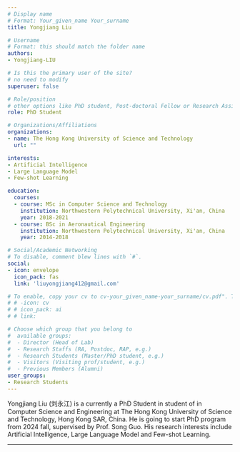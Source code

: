 ```yaml
---
# Display name
# Format: Your_given_name Your_surname 
title: Yongjiang Liu

# Username
# Format: this should match the folder name
authors:
- Yongjiang-LIU

# Is this the primary user of the site?
# no need to modify 
superuser: false

# Role/position
# other options like PhD student, Post-doctoral Fellow or Research Assistant, e.g..
role: PhD Student

# Organizations/Affiliations
organizations:
- name: The Hong Kong University of Science and Technology
  url: ""

interests:
- Artificial Intelligence
- Large Language Model
- Few-shot Learning

education:
  courses:
  - course: MSc in Computer Science and Technology
    institution: Northwestern Polytechnical University, Xi'an, China
    year: 2018-2021
  - course: BSc in Aeronautical Engineering
    institution: Northwestern Polytechnical University, Xi'an, China
    year: 2014-2018

# Social/Academic Networking
# To disable, comment blew lines with `#`.
social:
- icon: envelope
  icon_pack: fas
  link: 'liuyongjiang412@gmail.com'

# To enable, copy your cv to cv-your_given_name-your_surname/cv.pdf". To disable, comment blew lines with `#`.
# # -icon: cv
# # icon_pack: ai
# # link:

# Choose which group that you belong to
#  available groups:
#  - Director (Head of Lab)
#  - Research Staffs (RA, Postdoc, RAP, e.g.)
#  - Research Students (Master/PhD student, e.g.)
#  - Visitors (Visiting prof/student, e.g.)
#  - Previous Members (Alumni)
user_groups:
- Research Students
---
```


Yongjiang Liu (刘永江) is a currently a PhD Student in  student of in Computer Science and Engineering at The Hong Kong University of Science and Technology, Hong Kong SAR, China. He is going to start PhD program from 2024 fall, supervised by Prof. Song Guo. His research interests include Artificial Intelligence, Large Language Model and Few-shot Learning.

---

